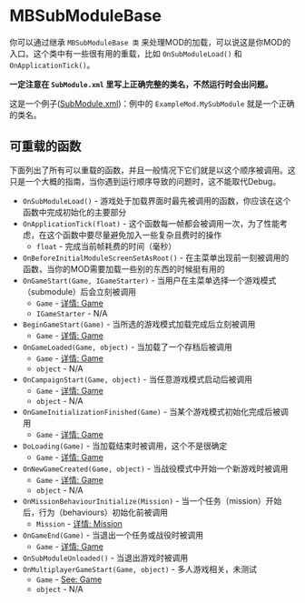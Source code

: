 # MBSubModuleBase

你可以通过继承 `MBSubModuleBase 类` 来处理MOD的加载，可以说这是你MOD的入口。这个类中有一些很有用的重载，比如 `OnSubModuleLoad()` 和 `OnApplicationTick()`。

**一定注意在 `SubModule.xml` 里写上正确完整的类名，不然运行时会出问题。**

这是一个例子\([SubModule.xml](../../_xmldocs/submodule.md)\)：例中的 `ExampleMod.MySubModule` 就是一个正确的类名。

## 可重载的函数

下面列出了所有可以重载的函数，并且一般情况下它们就是以这个顺序被调用。这只是一个大概的指南，当你遇到运行顺序导致的问题时，这不能取代Debug。

* `OnSubModuleLoad()` - 游戏处于加载界面时最先被调用的函数，你应该在这个函数中完成初始化的主要部分
* `OnApplicationTick(float)` - 这个函数每一帧都会被调用一次，为了性能考虑，在这个函数中要尽量避免加入一些复杂且费时的操作
  * `float` - 完成当前帧耗费的时间（毫秒）
* `OnBeforeInitialModuleScreenSetAsRoot()` - 在主菜单出现前一刻被调用的函数，当你的MOD需要加载一些别的东西的时候挺有用的
* `OnGameStart(Game, IGameStarter)` - 当用户在主菜单选择一个游戏模式（submodule）后会立刻被调用
  * `Game` - [详情: Game](../core/game.md)
  * `IGameStarter` - N/A
* `BeginGameStart(Game)` - 当所选的游戏模式加载完成后立刻被调用
  * `Game` - [详情: Game](../core/game.md)
* `OnGameLoaded(Game, object)` -  当加载了一个存档后被调用
  * `Game` - [详情: Game](../core/game.md)
  * `object` - N/A
* `OnCampaignStart(Game, object)` -  当任意游戏模式启动后被调用
  * `Game` - [详情: Game](../core/game.md)
  * `object` - N/A
* `OnGameInitializationFinished(Game)` - 当某个游戏模式初始化完成后被调用
  * `Game` - [详情: Game](../core/game.md)
* `DoLoading(Game)` -  当加载结束时被调用，这个不是很确定
  * `Game` - [详情: Game](../core/game.md)
* `OnNewGameCreated(Game, object)` -  当战役模式中开始一个新游戏时被调用
  * `Game` - [详情: Game](../core/game.md)
  * `object` - N/A
* `OnMissionBehaviourInitialize(Mission)` - 当一个任务（mission）开始后，行为（behaviours）初始化前被调用
  * `Mission` - [详情: Mission](mission.md)
* `OnGameEnd(Game)` - 当退出一个任务或战役时被调用
  * `Game` - [详情: Game](../core/game.md)
* `OnSubModuleUnloaded()` - 当退出游戏时被调用
* `OnMultiplayerGameStart(Game, object)` - 多人游戏相关，未测试
  * `Game` - [See: Game](../core/game.md)
  * `object` - N/A

